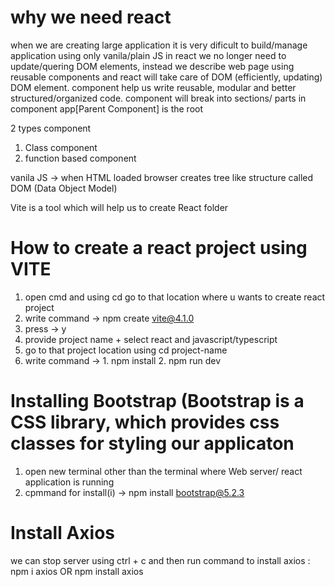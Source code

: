 # why we need react
when we are creating large application it is very dificult to build/manage application using only vanila/plain JS
in react we no longer need to update/quering DOM elements, instead we describe web page using reusable components and react will take 
care of DOM (efficiently, updating) DOM element.
component help us write reusable, modular and better structured/organized code.
component will break into sections/ parts 
in component app[Parent Component] is the root

2 types component
1. Class component
2. function based component

vanila JS -> when HTML loaded browser creates tree like structure called DOM (Data Object Model)

Vite is a tool which will help us to create React folder
# How to create a react project using VITE
1. open cmd and using cd go to that location where u wants to create react project
2. write command -> npm create vite@4.1.0 
3. press -> y
4. provide project name + select react and javascript/typescript
5. go to that project location using cd project-name
6. write command -> 1. npm install  2. npm run dev

# Installing Bootstrap (Bootstrap is a CSS library, which provides css classes for styling our applicaton
1. open new terminal other than the terminal where Web server/ react application is running
2. cpmmand for install(i) -> npm install bootstrap@5.2.3  

# Install Axios
we can stop server using ctrl + c and then run command to install axios : npm i axios  OR npm install axios